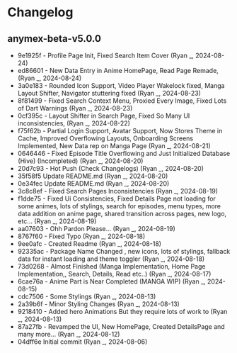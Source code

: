 # Changelog

## anymex-beta-v5.0.0
- 9e1925f - Profile Page Init, Fixed Search Item Cover (Ryan _, 2024-08-24)
- ed86601 - New Data Entry in Anime HomePage, Read Page Remade, (Ryan _, 2024-08-24)
- 3a0e183 - Rounded Icon Support, Video Player Wakelock fixed, Manga Layout Shifter, Navigator stuttering fixed (Ryan _, 2024-08-23)
- 8f81499 - Fixed Search Context Menu, Proxied Every Image,  Fixed Lots of Dart Warnings (Ryan _, 2024-08-23)
- 0cf395c - Layout Shifter in Search Page, Fixed So Many UI inconsistencies, (Ryan _, 2024-08-22)
- f75f62b - Partial Login Support, Avatar Support, Now Stores Theme in Cache, Improved Overflowing Layouts, Onboarding Screens Implemented, New Data rep on Manga Page (Ryan _, 2024-08-21)
- 0646446 - Fixed Episode Title Overflowing and Just Initialized Database (Hive) (Incompleted) (Ryan _, 2024-08-20)
- 20d7c93 - Hot Push (Check Changelogs) (Ryan _, 2024-08-20)
- 35f58f5 Update README.md (Ryan _, 2024-08-20)
- 0e34fec Update README.md (Ryan _, 2024-08-20)
- 3c8c8ef - Fixed Search Pages Inconsistencies (Ryan _, 2024-08-19)
- f1dde75 - Fixed Ui Consistencies, Fixed Details Page not loading for some animes,  lots of stylings, search for episodes, menu types, more data addition on anime page, shared transition across pages, new logo, etc... (Ryan _, 2024-08-19)
- aa07603 - Ohh Pardon Please... (Ryan _, 2024-08-19)
- 8767f60 - Fixed Typo (Ryan _, 2024-08-18)
- 9ee0afc - Created Readme (Ryan _, 2024-08-18)
- 92335ac - Package Name Changed , new icons, lots of stylings, fallback data for  instant loading and theme toggler (Ryan _, 2024-08-18)
- 73d0268 - Almost Finished (Manga Implementation, Home Page Implementation,, Search, Details, Read etc..) (Ryan _, 2024-08-17)
- 6cae76a - Anime Part is Near Completed (MANGA WIP) (Ryan _, 2024-08-15)
- cdc7506 - Some Stylings (Ryan _, 2024-08-13)
- 2a39b6f - Minor Styling Changes (Ryan _, 2024-08-13)
- 9218410 - Added hero Animations But they require lots of work to (Ryan _, 2024-08-13)
- 87a27fb - Revamped the UI,  New HomePage, Created DetailsPage and many more... (Ryan _, 2024-08-12)
- 04dff6e Initial commit (Ryan _, 2024-08-06)
